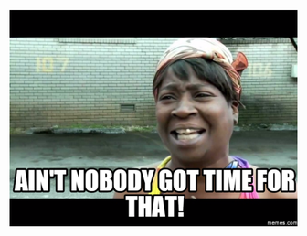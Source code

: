 
![ain't nobody have time for that](https://raw.githubusercontent.com/humpbackdev/humpback-docs/master/docs/images/not_time_for_that.png)
